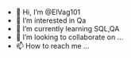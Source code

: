 - 👋 Hi, I’m @ElVag101
- 👀 I’m interested in Qa
- 🌱 I’m currently learning SQL,QA
- 💞️ I’m looking to collaborate on ...
- 📫 How to reach me ...

<!---
ElVag101/ElVag101 is a ✨ special ✨ repository because its `README.md` (this file) appears on your GitHub profile.
You can click the Preview link to take a look at your changes.
--->
